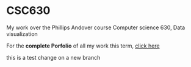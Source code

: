 # CSC630
My work over the Phillips Andover course Computer science 630, Data visualization 

For the **complete Porfolio** of all my work this term, [click here](https://brian-masse.github.io.)

this is a test change on a new branch
